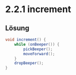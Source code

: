 # 2.2.1 increment

## Lösung

```java
void increment() {
    while (onBeeper()) {
        pickBeeper();
        moveForward();
    }
    dropBeeper();
}
```
